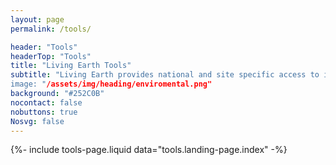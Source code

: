```yaml
---
layout: page
permalink: /tools/

header: "Tools"
headerTop: "Tools"
title: "Living Earth Tools"
subtitle: "Living Earth provides national and site specific access to interactive land cover maps (currently for Wales and Australia) and the satellite data and derived environmental descriptors used in their construction.  Ground reference data relating to land cover, habitats and change collected using the Earthtrack mobile application are available.  
image: "/assets/img/heading/enviromental.png"
background: "#252C0B"
nocontact: false
nobuttons: true
Nosvg: false
---
```



{%-
include tools-page.liquid
data="tools.landing-page.index"
-%}

